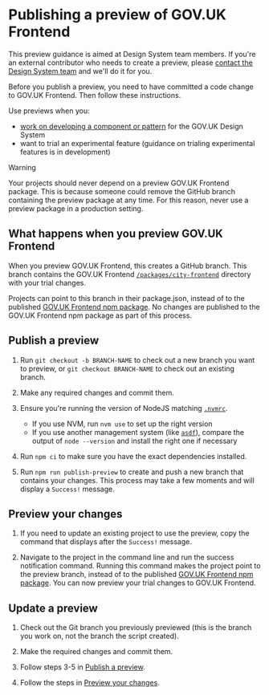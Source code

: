 # Publishing a preview of GOV.UK Frontend

This preview guidance is aimed at Design System team members. If you're an external contributor who needs to create a preview, please [contact the Design System team](https://design-system.service.gov.uk/get-in-touch/) and we'll do it for you.

Before you publish a preview, you need to have committed a code change to GOV.UK Frontend. Then follow these instructions.

Use previews when you:

- [work on developing a component or pattern](https://design-system.service.gov.uk/community/develop-a-component-or-pattern/) for the GOV.UK Design System
- want to trial an experimental feature (guidance on trialing experimental features is in development)

> [!WARNING]
> Your projects should never depend on a preview GOV.UK Frontend package. This is because someone could remove the GitHub branch containing the preview package at any time. For this reason, never use a preview package in a production setting.

## What happens when you preview GOV.UK Frontend

When you preview GOV.UK Frontend, this creates a GitHub branch. This branch contains the GOV.UK Frontend [`/packages/city-frontend`](/packages/city-frontend) directory with your trial changes.

Projects can point to this branch in their package.json, instead of to the published [GOV.UK Frontend npm package](https://www.npmjs.com/package/city-frontend). No changes are published to the GOV.UK Frontend npm package as part of this process.

## Publish a preview

1. Run `git checkout -b BRANCH-NAME` to check out a new branch you want to preview, or `git checkout BRANCH-NAME` to check out an existing branch.

2. Make any required changes and commit them.

3. Ensure you're running the version of NodeJS matching [`.nvmrc`](/.nvmrc).

   - If you use NVM, run `nvm use` to set up the right version
   - If you use another management system (like [`asdf`](https://asdf-vm.com/guide/getting-started.html)), compare the output of `node --version` and install the right one if necessary

4. Run `npm ci` to make sure you have the exact dependencies installed.

5. Run `npm run publish-preview` to create and push a new branch that contains your changes. This process may take a few moments and will display a `Success!` message.

## Preview your changes

1. If you need to update an existing project to use the preview, copy the command that displays after the `Success!` message.

2. Navigate to the project in the command line and run the success notification command. Running this command makes the project point to the preview branch, instead of to the published [GOV.UK Frontend npm package](https://www.npmjs.com/package/city-frontend). You can now preview your trial changes to GOV.UK Frontend.

## Update a preview

1. Check out the Git branch you previously previewed (this is the branch you work on, not the branch the script created).

2. Make the required changes and commit them.

3. Follow steps 3-5 in [Publish a preview](#publish-a-preview).

4. Follow the steps in [Preview your changes](#preview-your-changes).
